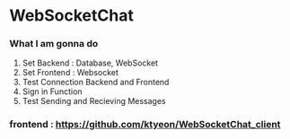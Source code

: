 # WebSocketChat

### What I am gonna do

1. Set Backend :  Database, WebSocket
2. Set Frontend : Websocket
3. Test Connection Backend and Frontend 
4. Sign in Function
5. Test Sending and Recieving Messages

### frontend : https://github.com/ktyeon/WebSocketChat_client
